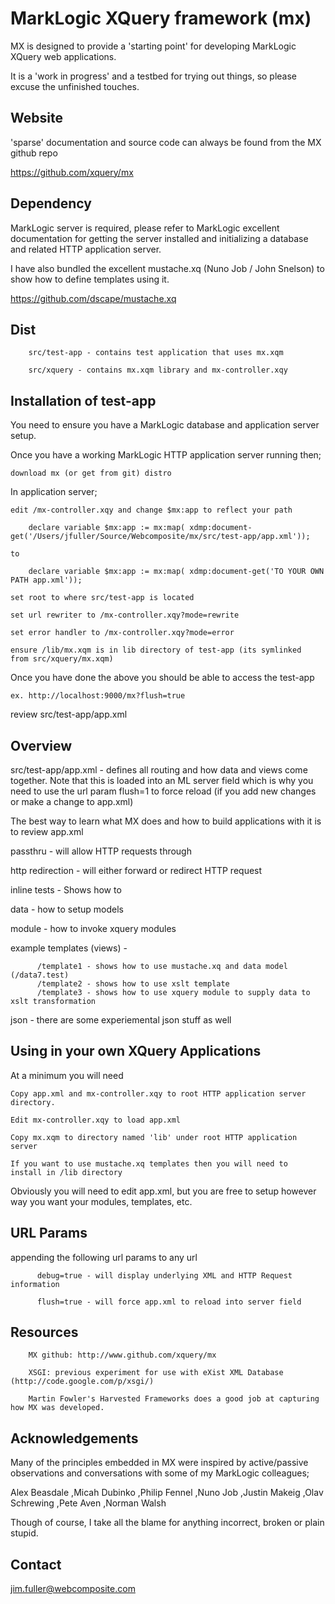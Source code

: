 # MarkLogic XQuery framework (mx)

MX is designed to provide a 'starting point' for developing MarkLogic XQuery web applications.

It is a 'work in progress' and a testbed for trying out things, so
please excuse the unfinished touches.

## Website

'sparse' documentation and source code can always be found from the MX github repo

https://github.com/xquery/mx


## Dependency

MarkLogic server is required, please refer to MarkLogic excellent documentation for getting 
the server installed and initializing a database and related HTTP application server.

I have also bundled the excellent mustache.xq (Nuno Job / John
Snelson) to show how to define templates using it.

https://github.com/dscape/mustache.xq


## Dist


        src/test-app - contains test application that uses mx.xqm

        src/xquery - contains mx.xqm library and mx-controller.xqy


## Installation of test-app


You need to  ensure you have a MarkLogic database and application
server setup. 

Once you have a working MarkLogic HTTP application server running then;

    download mx (or get from git) distro

In application server;

    edit /mx-controller.xqy and change $mx:app to reflect your path

        declare variable $mx:app := mx:map( xdmp:document-get('/Users/jfuller/Source/Webcomposite/mx/src/test-app/app.xml'));

    to

        declare variable $mx:app := mx:map( xdmp:document-get('TO YOUR OWN PATH app.xml'));

    set root to where src/test-app is located 

    set url rewriter to /mx-controller.xqy?mode=rewrite

    set error handler to /mx-controller.xqy?mode=error

    ensure /lib/mx.xqm is in lib directory of test-app (its symlinked
    from src/xquery/mx.xqm)

Once you have done the above you should be able to access the test-app

    ex. http://localhost:9000/mx?flush=true

review src/test-app/app.xml


## Overview


src/test-app/app.xml - defines all routing and how data and views come
together. Note that this is loaded into an ML server field which is
why you need to use the url param flush=1 to force reload (if you add
new changes or make a change to app.xml)

The best way to learn what MX does and how to build applications with
it is to review app.xml

  passthru - will allow HTTP requests through

  http redirection - will either forward or redirect HTTP request

  inline tests - Shows how to 

  data - how to setup models 

  module - how to invoke xquery modules

  example templates (views) -

          /template1 - shows how to use mustache.xq and data model (/data7.test)
          /template2 - shows how to use xslt template
          /template3 - shows how to use xquery module to supply data to xslt transformation

  json - there are some experiemental json stuff as well


## Using in your own XQuery Applications


At a minimum you will need

    Copy app.xml and mx-controller.xqy to root HTTP application server
    directory. 

    Edit mx-controller.xqy to load app.xml

    Copy mx.xqm to directory named 'lib' under root HTTP application server

    If you want to use mustache.xq templates then you will need to
    install in /lib directory

Obviously you will need to edit app.xml, but you are free to setup
however way you want your modules, templates, etc.

## URL Params


appending the following url params to any url 

          debug=true - will display underlying XML and HTTP Request information

          flush=true - will force app.xml to reload into server field


## Resources


        MX github: http://www.github.com/xquery/mx

        XSGI: previous experiment for use with eXist XML Database (http://code.google.com/p/xsgi/)

        Martin Fowler's Harvested Frameworks does a good job at capturing how MX was developed.


## Acknowledgements


Many of the principles embedded in MX were inspired by active/passive
observations and conversations with some of my MarkLogic colleagues;

Alex Beasdale
,Micah Dubinko
,Philip Fennel
,Nuno Job
,Justin Makeig
,Olav Schrewing
,Pete Aven
,Norman Walsh

Though of course, I take all the blame for anything incorrect, broken or plain stupid.


## Contact

jim.fuller@webcomposite.com
